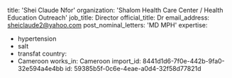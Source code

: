 title: 'Shei Claude Nfor'
organization: 'Shalom Health Care Center / Health Education Outreach'
job_title: Director
official_title: Dr
email_address: sheiclaude2@yahoo.com
post_nominal_letters: 'MD MPH'
expertise:
  - hypertension
  - salt
  - transfat
country:
  - Cameroon
works_in: Cameroon
import_id: 8441d1d6-7f0e-442b-9fa0-32e594a4e4bb
id: 59385b5f-0c6e-4eae-a0d4-32f58d77821d
